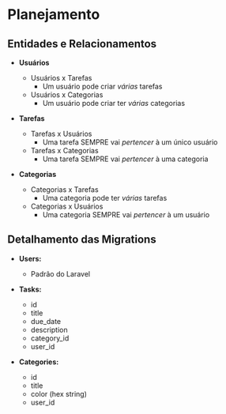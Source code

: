 # Planejamento

## Entidades e Relacionamentos

- **Usuários**

  - Usuários x Tarefas
    - Um usuário pode criar _várias_ tarefas
  - Usuários x Categorias
    - Um usuário pode criar ter _várias_ categorias

- **Tarefas**

  - Tarefas x Usuários
    - Uma tarefa SEMPRE vai _pertencer_ à um único usuário
  - Tarefas x Categorias
    - Uma tarefa SEMPRE vai _pertencer_ à uma categoria

- **Categorias**

  - Categorias x Tarefas
    - Uma categoria pode ter _várias_ tarefas
  - Categorias x Usuários
    - Uma categoria SEMPRE vai _pertencer_ à um usuário

## Detalhamento das Migrations

- **Users:**

  - Padrão do Laravel

- **Tasks:**

  - id
  - title
  - due_date
  - description
  - category_id
  - user_id

- **Categories:**
  - id
  - title
  - color (hex string)
  - user_id
